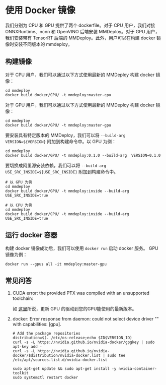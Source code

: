 # 使用 Docker 镜像

我们分别为 CPU 和 GPU 提供了两个 dockerfile。对于 CPU 用户，我们对接 ONNXRuntime、ncnn 和 OpenVINO 后端安装 MMDeploy。对于 GPU 用户，我们安装带有 TensorRT 后端的 MMDeploy。此外，用户可以在构建 docker 镜像时安装不同版本的 mmdeploy。

## 构建镜像

对于 CPU 用户，我们可以通过以下方式使用最新的 MMDeploy 构建 docker 镜像：

```
cd mmdeploy
docker build docker/CPU/ -t mmdeploy:master-cpu
```

对于 GPU 用户，我们可以通过以下方式使用最新的 MMDeploy 构建 docker 镜像：

```
cd mmdeploy
docker build docker/GPU/ -t mmdeploy:master-gpu
```

要安装具有特定版本的 MMDeploy，我们可以将 `--build-arg VERSION=${VERSION}` 附加到构建命令中。以 GPU 为例：

```
cd mmdeploy
docker build docker/GPU/ -t mmdeploy:0.1.0 --build-arg  VERSION=0.1.0
```

要切换成阿里源安装依赖，我们可以将 `--build-arg USE_SRC_INSIDE=${USE_SRC_INSIDE}` 附加到构建命令中。

```
# 以 GPU 为例
cd mmdeploy
docker build docker/GPU/ -t mmdeploy:inside --build-arg  USE_SRC_INSIDE=true

# 以 CPU 为例
cd mmdeploy
docker build docker/CPU/ -t mmdeploy:inside --build-arg  USE_SRC_INSIDE=true
```

## 运行 docker 容器

构建 docker 镜像成功后，我们可以使用 `docker run` 启动 docker 服务。 GPU 镜像为例：

```
docker run --gpus all -it mmdeploy:master-gpu
```

## 常见问答

1. CUDA error: the provided PTX was compiled with an unsupported toolchain:

   如 [这里](https://forums.developer.nvidia.com/t/cuda-error-the-provided-ptx-was-compiled-with-an-unsupported-toolchain/185754)所说，更新 GPU 的驱动到您的GPU能使用的最新版本。

2. docker: Error response from daemon: could not select device driver "" with capabilities: [gpu].

   ```
   # Add the package repositories
   distribution=$(. /etc/os-release;echo $ID$VERSION_ID)
   curl -s -L https://nvidia.github.io/nvidia-docker/gpgkey | sudo apt-key add -
   curl -s -L https://nvidia.github.io/nvidia-docker/$distribution/nvidia-docker.list | sudo tee /etc/apt/sources.list.d/nvidia-docker.list

   sudo apt-get update && sudo apt-get install -y nvidia-container-toolkit
   sudo systemctl restart docker
   ```
